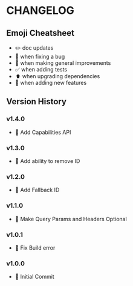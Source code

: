 # CHANGELOG

## Emoji Cheatsheet
- :pencil2: doc updates
- :bug: when fixing a bug
- :rocket: when making general improvements
- :white_check_mark: when adding tests
- :arrow_up: when upgrading dependencies
- :tada: when adding new features

## Version History

### v1.4.0

- :tada: Add Capabilities API

### v1.3.0

- :rocket: Add ability to remove ID

### v1.2.0

- :rocket: Add Fallback ID

### v1.1.0

- :rocket: Make Query Params and Headers Optional

### v1.0.1

- :bug: Fix Build error

### v1.0.0

- :tada: Initial Commit
